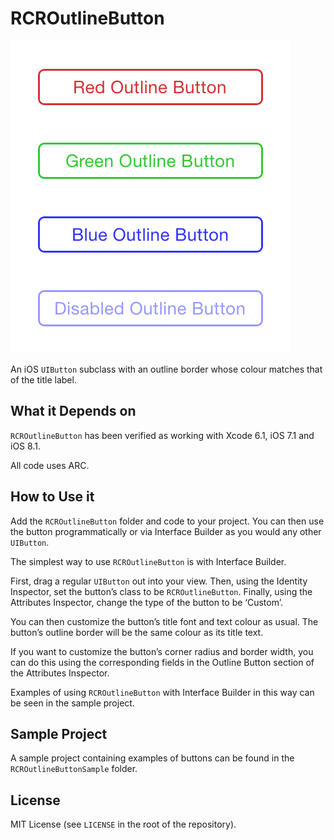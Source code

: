 RCROutlineButton
================

![Sample app screenshot](./screenshot.png)

An iOS `UIButton` subclass with an outline border whose colour matches that of the title label.

## What it Depends on

`RCROutlineButton` has been verified as working with Xcode 6.1, iOS 7.1 and iOS 8.1.

All code uses ARC.

## How to Use it

Add the `RCROutlineButton` folder and code to your project. You can then use the button programmatically or via Interface Builder as you would any other `UIButton`.

The simplest way to use `RCROutlineButton` is with Interface Builder.

First, drag a regular `UIButton` out into your view. Then, using the Identity Inspector, set the button’s class to be `RCROutlineButton`. Finally, using the Attributes Inspector, change the type of the button to be ‘Custom’.

You can then customize the button’s title font and text colour as usual. The button’s outline border will be the same colour as its title text.

If you want to customize the button’s corner radius and border width, you can do this using the corresponding fields in the Outline Button section of the Attributes Inspector.

Examples of using `RCROutlineButton` with Interface Builder in this way can be seen in the sample project.

## Sample Project

A sample project containing examples of buttons can be found in the `RCROutlineButtonSample` folder.

## License

MIT License (see `LICENSE` in the root of the repository).
